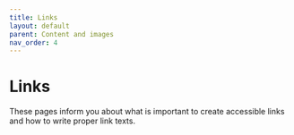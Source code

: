 ```yaml
---
title: Links
layout: default
parent: Content and images
nav_order: 4
---
```


# Links

These pages inform you about what is important to create accessible links and how to write proper link texts.
